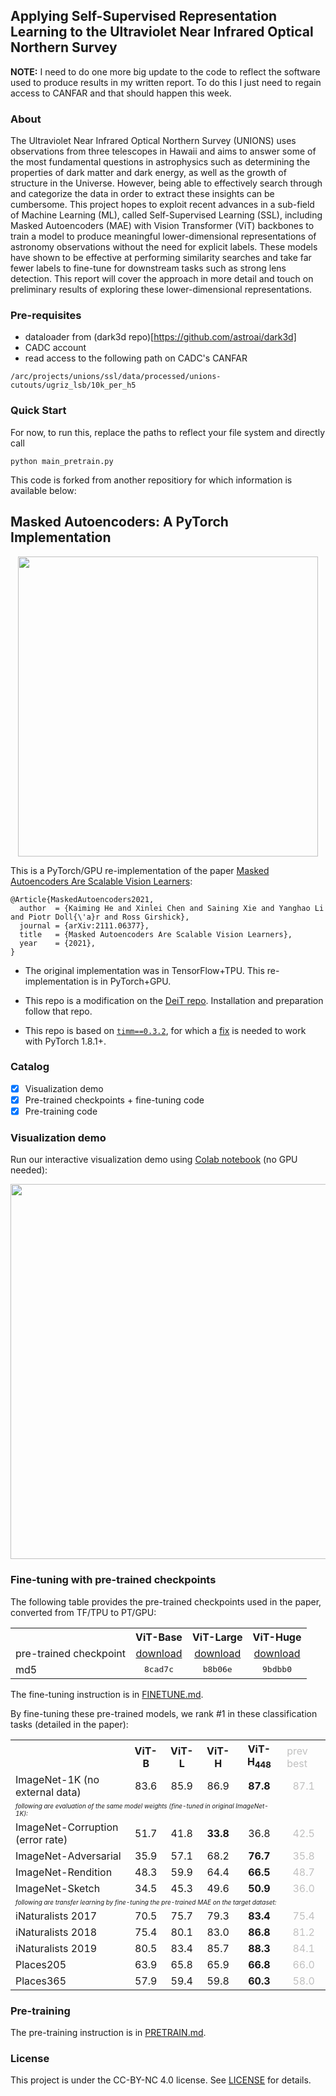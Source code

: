 ## Applying Self-Supervised Representation Learning to the  Ultraviolet Near Infrared Optical Northern Survey

**NOTE:** I need to do one more big update to the code to reflect the software used to produce results in my written report. To do this I just need to regain access to CANFAR and that should happen this week.

### About 
The Ultraviolet Near Infrared Optical Northern Survey (UNIONS) uses observations from three telescopes in Hawaii and aims to answer some of the most fundamental questions in astrophysics such as determining the properties of dark matter and dark energy, as well as the growth of structure in the Universe. However, being able to effectively search through and categorize the data in order to extract these insights can be cumbersome. This project hopes to exploit 
recent advances in a sub-field of Machine Learning (ML), called Self-Supervised Learning (SSL), including Masked Autoencoders (MAE) with Vision Transformer (ViT) 
backbones to train a model to produce meaningful lower-dimensional representations of astronomy observations without the need for explicit labels. These models have 
shown to be effective at performing similarity searches and take far fewer labels to fine-tune for downstream tasks such as strong lens detection. This report will cover the approach in more detail and touch on preliminary results of exploring these lower-dimensional representations.


### Pre-requisites
- dataloader from (dark3d repo)[https://github.com/astroai/dark3d]
- CADC account 
- read access to the following path on CADC's CANFAR
```
/arc/projects/unions/ssl/data/processed/unions-cutouts/ugriz_lsb/10k_per_h5
```

### Quick Start
For now, to run this, replace the paths to reflect your file system and directly call 
```
python main_pretrain.py
```


This code is forked from another repositiory for which information is available below:

## Masked Autoencoders: A PyTorch Implementation

<p align="center">
  <img src="https://user-images.githubusercontent.com/11435359/146857310-f258c86c-fde6-48e8-9cee-badd2b21bd2c.png" width="480">
</p>


This is a PyTorch/GPU re-implementation of the paper [Masked Autoencoders Are Scalable Vision Learners](https://arxiv.org/abs/2111.06377):
```
@Article{MaskedAutoencoders2021,
  author  = {Kaiming He and Xinlei Chen and Saining Xie and Yanghao Li and Piotr Doll{\'a}r and Ross Girshick},
  journal = {arXiv:2111.06377},
  title   = {Masked Autoencoders Are Scalable Vision Learners},
  year    = {2021},
}
```

* The original implementation was in TensorFlow+TPU. This re-implementation is in PyTorch+GPU.

* This repo is a modification on the [DeiT repo](https://github.com/facebookresearch/deit). Installation and preparation follow that repo.

* This repo is based on [`timm==0.3.2`](https://github.com/rwightman/pytorch-image-models), for which a [fix](https://github.com/rwightman/pytorch-image-models/issues/420#issuecomment-776459842) is needed to work with PyTorch 1.8.1+.

### Catalog

- [x] Visualization demo
- [x] Pre-trained checkpoints + fine-tuning code
- [x] Pre-training code

### Visualization demo

Run our interactive visualization demo using [Colab notebook](https://colab.research.google.com/github/facebookresearch/mae/blob/main/demo/mae_visualize.ipynb) (no GPU needed):
<p align="center">
  <img src="https://user-images.githubusercontent.com/11435359/147859292-77341c70-2ed8-4703-b153-f505dcb6f2f8.png" width="600">
</p>

### Fine-tuning with pre-trained checkpoints

The following table provides the pre-trained checkpoints used in the paper, converted from TF/TPU to PT/GPU:
<table><tbody>
<!-- START TABLE -->
<!-- TABLE HEADER -->
<th valign="bottom"></th>
<th valign="bottom">ViT-Base</th>
<th valign="bottom">ViT-Large</th>
<th valign="bottom">ViT-Huge</th>
<!-- TABLE BODY -->
<tr><td align="left">pre-trained checkpoint</td>
<td align="center"><a href="https://dl.fbaipublicfiles.com/mae/pretrain/mae_pretrain_vit_base.pth">download</a></td>
<td align="center"><a href="https://dl.fbaipublicfiles.com/mae/pretrain/mae_pretrain_vit_large.pth">download</a></td>
<td align="center"><a href="https://dl.fbaipublicfiles.com/mae/pretrain/mae_pretrain_vit_huge.pth">download</a></td>
</tr>
<tr><td align="left">md5</td>
<td align="center"><tt>8cad7c</tt></td>
<td align="center"><tt>b8b06e</tt></td>
<td align="center"><tt>9bdbb0</tt></td>
</tr>
</tbody></table>

The fine-tuning instruction is in [FINETUNE.md](FINETUNE.md).

By fine-tuning these pre-trained models, we rank #1 in these classification tasks (detailed in the paper):
<table><tbody>
<!-- START TABLE -->
<!-- TABLE HEADER -->
<th valign="bottom"></th>
<th valign="bottom">ViT-B</th>
<th valign="bottom">ViT-L</th>
<th valign="bottom">ViT-H</th>
<th valign="bottom">ViT-H<sub>448</sub></th>
<td valign="bottom" style="color:#C0C0C0">prev best</td>
<!-- TABLE BODY -->
<tr><td align="left">ImageNet-1K (no external data)</td>
<td align="center">83.6</td>
<td align="center">85.9</td>
<td align="center">86.9</td>
<td align="center"><b>87.8</b></td>
<td align="center" style="color:#C0C0C0">87.1</td>
</tr>
<td colspan="5"><font size="1"><em>following are evaluation of the same model weights (fine-tuned in original ImageNet-1K):</em></font></td>
<tr>
</tr>
<tr><td align="left">ImageNet-Corruption (error rate) </td>
<td align="center">51.7</td>
<td align="center">41.8</td>
<td align="center"><b>33.8</b></td>
<td align="center">36.8</td>
<td align="center" style="color:#C0C0C0">42.5</td>
</tr>
<tr><td align="left">ImageNet-Adversarial</td>
<td align="center">35.9</td>
<td align="center">57.1</td>
<td align="center">68.2</td>
<td align="center"><b>76.7</b></td>
<td align="center" style="color:#C0C0C0">35.8</td>
</tr>
<tr><td align="left">ImageNet-Rendition</td>
<td align="center">48.3</td>
<td align="center">59.9</td>
<td align="center">64.4</td>
<td align="center"><b>66.5</b></td>
<td align="center" style="color:#C0C0C0">48.7</td>
</tr>
<tr><td align="left">ImageNet-Sketch</td>
<td align="center">34.5</td>
<td align="center">45.3</td>
<td align="center">49.6</td>
<td align="center"><b>50.9</b></td>
<td align="center" style="color:#C0C0C0">36.0</td>
</tr>
<td colspan="5"><font size="1"><em>following are transfer learning by fine-tuning the pre-trained MAE on the target dataset:</em></font></td>
</tr>
<tr><td align="left">iNaturalists 2017</td>
<td align="center">70.5</td>
<td align="center">75.7</td>
<td align="center">79.3</td>
<td align="center"><b>83.4</b></td>
<td align="center" style="color:#C0C0C0">75.4</td>
</tr>
<tr><td align="left">iNaturalists 2018</td>
<td align="center">75.4</td>
<td align="center">80.1</td>
<td align="center">83.0</td>
<td align="center"><b>86.8</b></td>
<td align="center" style="color:#C0C0C0">81.2</td>
</tr>
<tr><td align="left">iNaturalists 2019</td>
<td align="center">80.5</td>
<td align="center">83.4</td>
<td align="center">85.7</td>
<td align="center"><b>88.3</b></td>
<td align="center" style="color:#C0C0C0">84.1</td>
</tr>
<tr><td align="left">Places205</td>
<td align="center">63.9</td>
<td align="center">65.8</td>
<td align="center">65.9</td>
<td align="center"><b>66.8</b></td>
<td align="center" style="color:#C0C0C0">66.0</td>
</tr>
<tr><td align="left">Places365</td>
<td align="center">57.9</td>
<td align="center">59.4</td>
<td align="center">59.8</td>
<td align="center"><b>60.3</b></td>
<td align="center" style="color:#C0C0C0">58.0</td>
</tr>
</tbody></table>

### Pre-training

The pre-training instruction is in [PRETRAIN.md](PRETRAIN.md).

### License

This project is under the CC-BY-NC 4.0 license. See [LICENSE](LICENSE) for details.
